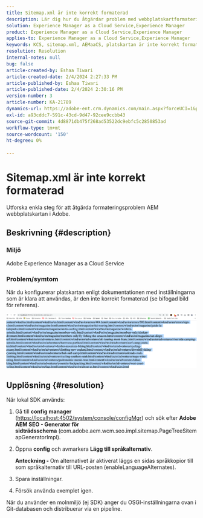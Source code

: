 ```yaml
---
title: Sitemap.xml är inte korrekt formaterad
description: Lär dig hur du åtgärdar problem med webbplatskartformatering i Adobe AEM utan komplikationer.
solution: Experience Manager as a Cloud Service,Experience Manager
product: Experience Manager as a Cloud Service,Experience Manager
applies-to: Experience Manager as a Cloud Service,Experience Manager
keywords: KCS, sitemap.xml, AEMaaCS, platskartan är inte korrekt formaterad, sidträdsmallsgenerator, språkalternativ
resolution: Resolution
internal-notes: null
bug: false
article-created-by: Eshaa Tiwari
article-created-date: 2/4/2024 2:27:33 PM
article-published-by: Eshaa Tiwari
article-published-date: 2/4/2024 2:30:16 PM
version-number: 3
article-number: KA-21789
dynamics-url: https://adobe-ent.crm.dynamics.com/main.aspx?forceUCI=1&pagetype=entityrecord&etn=knowledgearticle&id=a654be82-69c3-ee11-9079-6045bd006295
exl-id: a93cddc7-591c-43cd-9d47-92cee9ccbb43
source-git-commit: 4d8871db475f268ad53522dc9ebfc5c2850853ad
workflow-type: tm+mt
source-wordcount: '150'
ht-degree: 0%

---
```


# Sitemap.xml är inte korrekt formaterad


Utforska enkla steg för att åtgärda formateringsproblem AEM webbplatskartan i Adobe.

## Beskrivning {#description}


### <b>Miljö</b>

Adobe Experience Manager as a Cloud Service



### <b>Problem/symtom</b>

När du konfigurerar platskartan enligt dokumentationen med inställningarna som är klara att användas, är den inte korrekt formaterad (se bifogad bild för referens).

![](assets/___a754be82-69c3-ee11-9079-6045bd006295___.png)


## Upplösning {#resolution}


När lokal SDK används:

1. Gå till <b>config manager</b> ([https://localhost:4502/system/console/configMgr](http://localhost:4502/system/console/configMgr%29 "Följ länk")) och sök efter <b>Adobe AEM SEO - Generator för sidträdsschema</b> (com.adobe.aem.wcm.seo.impl.sitemap.PageTreeSitemapGeneratorImpl).


2. Öppna <b>config</b> och avmarkera <b>Lägg till språkalternativ</b>.



   <b>Anteckning - </b>Om alternativet är aktiverat läggs en sidas språkkopior till som språkalternativ till URL-posten<b> </b>(enableLanguageAlternates).


3. Spara inställningar.


4. Försök använda exemplet igen.


När du använder en molnmiljö (ej SDK) anger du OSGI-inställningarna ovan i Git-databasen och distribuerar via en pipeline.
